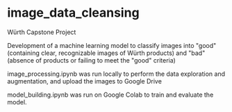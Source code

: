 # image_data_cleansing

Würth Capstone Project

Development of a machine learning model to classify images into "good" (containing clear, recognizable images of Würth products) and "bad" (absence of products or failing to meet the "good" criteria)

image_processing.ipynb was run locally to perform the data exploration and augmentation, and upload the images to Google Drive

model_building.ipynb was run on Google Colab to train and evaluate the model.
